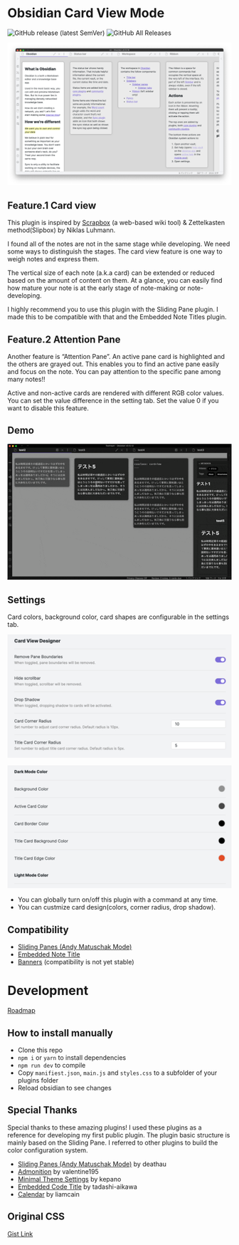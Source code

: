 # Obsidian Card View Mode
![GitHub release (latest SemVer)](https://img.shields.io/github/v/release/yo-goto/obsidian-card-view-mode)
![GitHub All Releases](https://img.shields.io/github/downloads/yo-goto/obsidian-card-view-mode/total?color=red)

![main screen shot](/resource/screenshot_main_light-min.png)

## Feature.1 Card view

This plugin is inspired by [Scrapbox](https://scrapbox.io/product?lang=en) (a web-based wiki tool) & Zettelkasten method(Slipbox) by Niklas Luhmann.

I found all of the notes are not in the same stage while developing. We need some ways to distinguish the stages. The card view feature is one way to weigh notes and express them.

The vertical size of each note (a.k.a card) can be extended or reduced based on the amount of content on them. At a glance, you can easily find how mature your note is at the early stage of note-making or note-developing.

I highly recommend you to use this plugin with the Sliding Pane plugin. I made this to be compatible with that and the Embedded Note Titles plugin.

## Feature.2 Attention Pane

Another feature is “Attention Pane”. An active pane card is highlighted and the others are grayed out. This enables you to find an active pane easily and focus on the note. You can pay attention to the specific pane among many notes!!

Active and non-active cards are rendered with different RGB color values. You can set the value difference in the setting tab. Set the value 0 if you want to disable this feature.

## Demo

![Screenshot](/resource/screenshot.gif)
## Settings

Card colors, background color, card shapes are configurable in the settings tab.

![setting 1](/resource/sc_setting-1-min.png)

![setting 2](/resource/sc_setting-2-min.png)


- You can globally turn on/off this plugin with a command at any time.
- You can custmize card design(colors, corner radius, drop shadow).

## Compatibility
- [Sliding Panes (Andy Matuschak Mode)](https://github.com/deathau/sliding-panes-obsidian)
- [Embedded Note Title](https://github.com/mgmeyers/obsidian-embedded-note-titles)
- [Banners](https://github.com/noatpad/obsidian-banners) (compatibility is not yet stable)

# Development

[Roadmap](https://github.com/yo-goto/obsidian-card-view-mode/projects/1)
## How to install manually

- Clone this repo
- `npm i` or `yarn` to install dependencies
- `npm run dev` to compile
- Copy `manifiest.json`, `main.js` and `styles.css` to a subfolder of your plugins folder
- Reload obsidian to see changes

## Special Thanks
Special thanks to these amazing plugins! I used these plugins as a reference for developing my first public plugin. The plugin basic structure is mainly based on the Sliding Pane. I referred to other plugins to build the color configuration system.

- [Sliding Panes (Andy Matuschak Mode)](https://github.com/deathau/sliding-panes-obsidian) by deathau
- [Admonition](https://github.com/valentine195/obsidian-admonition) by valentine195
- [Minimal Theme Settings](https://github.com/kepano/obsidian-minimal-settings) by kepano
- [Embedded Code Title](https://github.com/tadashi-aikawa/obsidian-embedded-code-title) by tadashi-aikawa
- [Calendar](https://github.com/liamcain/obsidian-calendar-plugin) by liamcain

## Original CSS
[Gist Link](https://gist.github.com/yo-goto/742906c6463310e3f4e18c745dede016)
